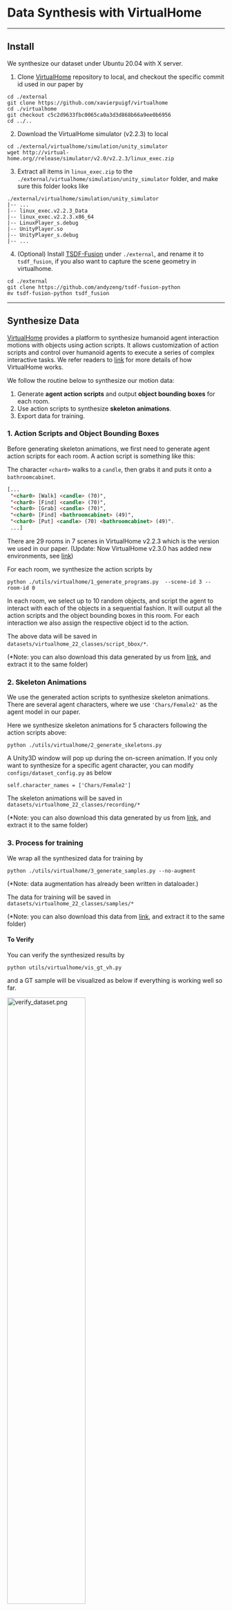 # Data Synthesis with VirtualHome 

---

## Install
We synthesize our dataset under Ubuntu 20.04 with X server.

1. Clone [VirtualHome](https://github.com/xavierpuigf/virtualhome) repository to local, and checkout the specific commit id used in our paper by
```angular2html
cd ./external
git clone https://github.com/xavierpuigf/virtualhome
cd ./virtualhome
git checkout c5c2d9633fbc0065ca0a3d3d868b66a9ee0b6956
cd ../..
```

2. Download the VirtualHome simulator (v2.2.3) to local
```angular2html
cd ./external/virtualhome/simulation/unity_simulator
wget http://virtual-home.org//release/simulator/v2.0/v2.2.3/linux_exec.zip
```

3. Extract all items in `linux_exec.zip` to the `./external/virtualhome/simulation/unity_simulator` folder, and make sure this folder looks like
```angular2html
./external/virtualhome/simulation/unity_simulator
|-- ...
|-- linux_exec.v2.2.3_Data
|-- linux_exec.v2.2.3.x86_64
|-- LinuxPlayer_s.debug
|-- UnityPlayer.so
|-- UnityPlayer_s.debug
|-- ...
```

4. (Optional) Install [TSDF-Fusion](https://github.com/andyzeng/tsdf-fusion-python) under `./external`, and rename it to `tsdf_fusion`, if you also want to capture the scene geometry in virtualhome.
```angular2html
cd ./external
git clone https://github.com/andyzeng/tsdf-fusion-python
mv tsdf-fusion-python tsdf_fusion
```

---

## Synthesize Data
[VirtualHome](https://github.com/xavierpuigf/virtualhome) provides a platform to synthesize humanoid agent interaction
motions with objects using action scripts. It allows customization of action scripts and control over humanoid agents
to execute a series of complex interactive tasks. We refer readers to [link](http://virtual-home.org/documentation/master/#)
for more details of how VirtualHome works.

We follow the routine below to synthesize our motion data:
1. Generate **agent action scripts** and output **object bounding boxes** for each room.
2. Use action scripts to synthesize **skeleton animations**.
3. Export data for training.

### 1. Action Scripts and Object Bounding Boxes

Before generating skeleton animations, we first need to generate agent action scripts for each room. A action script
is something like this:

The character `<char0>` walks to a `candle`, then grabs it and puts it onto a `bathroomcabinet`.
```html
[...
 "<char0> [Walk] <candle> (70)", 
 "<char0> [Find] <candle> (70)",
 "<char0> [Grab] <candle> (70)", 
 "<char0> [Find] <bathroomcabinet> (49)",
 "<char0> [Put] <candle> (70) <bathroomcabinet> (49)".
 ...]
 ```

There are 29 rooms in 7 scenes in VirtualHome v2.2.3 which is the version we used in our paper. 
(Update: Now VirtualHome v2.3.0 has added new environments, see [link](http://virtual-home.org/documentation/master/downloads/downloads.html))

For each room, we synthesize the action scripts by
```commandline
python ./utils/virtualhome/1_generate_programs.py  --scene-id 3 --room-id 0
```

In each room, we select up to 10 random objects, and script the agent to interact with each of the objects in a
sequential fashion. It will output all the action scripts and the object bounding boxes in this room. For each
interaction we also assign the respective object id to the action.

The above data will be saved in `datasets/virtualhome_22_classes/script_bbox/*`.

(*Note: you can also download this data generated by us from [link](https://tumde-my.sharepoint.com/:u:/g/personal/yinyu_nie_tum_de/EbQJdYJq_QJIpj63S0git2UBJDaooF8c0_29ZjMEsmvTQA?e=EJ4nmi),
and extract it to the same folder)

### 2. Skeleton Animations
We use the generated action scripts to synthesize skeleton animations. There are several agent characters, where we use
`'Chars/Female2'` as the agent model in our paper.

Here we synthesize skeleton animations for 5 characters following the action scripts above:
```commandline
python ./utils/virtualhome/2_generate_skeletons.py
```
A Unity3D window will pop up during the on-screen animation. If you only want to synthesize for a specific agent
character, you can modify `configs/dataset_config.py` as below
```angular2html
self.character_names = ['Chars/Female2']
```

The skeleton animations will be saved in `datasets/virtualhome_22_classes/recording/*`

(*Note: you can also download this data generated by us from [link](https://tumde-my.sharepoint.com/:u:/g/personal/yinyu_nie_tum_de/EZjKkoxm741PsticYrFPQ2AB72KokWHdcY2vjsws1QwmmQ?e=t6inR2),
and extract it to the same folder)

### 3. Process for training
We wrap all the synthesized data for training by
```commandline
python ./utils/virtualhome/3_generate_samples.py --no-augment
```
(*Note: data augmentation has already been written in dataloader.)

The data for training will be saved in `datasets/virtualhome_22_classes/samples/*`

(*Note: you can also download this data from [link](https://tumde-my.sharepoint.com/:u:/g/personal/yinyu_nie_tum_de/ESeI-yefoelJvMEaj7LGm0UBRoNIHXaUM8tAELnFYuuJKg?e=MtRCAN),
and extract it to the same folder)


#### To Verify
You can verify the synthesized results by
```commandline
python utils/virtualhome/vis_gt_vh.py
```
and a GT sample will be visualized as below if everything is working well so far.

<img src="../../out/resources/verify_dataset.png" alt="verify_dataset.png" width="60%" />


### 4. Synthesize Scene Mesh (Optional)
If you want to obtain the room meshs in VirtualHome, we also provide our virtual scanning code
```commandline
python ./utils/virtualhome/vis_vhome.py 
```

This will pop up a visualization window containing room mesh, object boxes and poses.

---
### Acknowledgments
We synthesize our code using [VirtualHome](http://virtual-home.org/documentation/master/index.html) platform. If you find our code
helpful, please consider citing both of our works.














